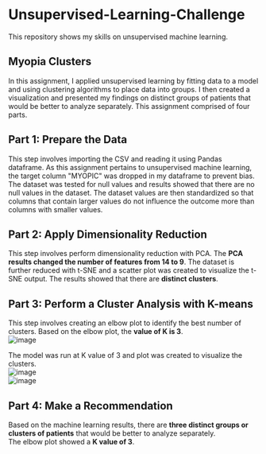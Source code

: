 # Unsupervised-Learning-Challenge
This repository shows my skills on unsupervised machine learning.


## Myopia Clusters

In this assignment, I applied unsupervised learning by fitting data to a model and using clustering algorithms to place data into groups. I then created a visualization and presented my findings on distinct groups of patients that would be better to analyze separately.  This assignment comprised of four parts.

## Part 1: Prepare the Data
This step involves importing the CSV and reading it using Pandas dataframe.  As this assignment pertains to unsupervised machine learning, the target column "MYOPIC" was dropped in my dataframe to prevent bias.  The dataset was tested for null values and results showed that there are no null values in the dataset.  The dataset values are then standardized so that columns that contain larger values do not influence the outcome more than columns with smaller values. 

## Part 2: Apply Dimensionality Reduction
This step involves perform dimensionality reduction with PCA.  The **PCA results changed the number of features from 14 to 9**.  The dataset is further reduced with t-SNE and a scatter plot was created to visualize the t-SNE output.  The results showed that there are **distinct clusters**.

## Part 3: Perform a Cluster Analysis with K-means
This step involves creating an elbow plot to identify the best number of clusters.  Based on the elbow plot, the **value of K is 3**.
<br>
![image](https://user-images.githubusercontent.com/91984732/184450612-fb7049b8-708d-48f1-9381-213bd3351749.png)

The model was run at K value of 3 and plot was created to visualize the clusters.
<br>
![image](https://user-images.githubusercontent.com/91984732/184450853-4e8904fd-0cd0-4732-99c8-f55b3d551a0d.png)
<br>
![image](https://user-images.githubusercontent.com/91984732/184451304-5014950b-8a76-4e8e-b7ae-4c133758eeb7.png)


## Part 4: Make a Recommendation
Based on the machine learning results, there are **three distinct groups or clusters of patients** that would be better to analyze separately. <br> The elbow plot showed a **K value of 3**.





